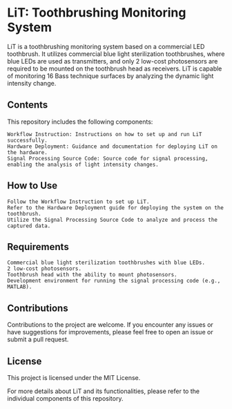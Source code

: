 # LiT: Toothbrushing Monitoring System
LiT is a toothbrushing monitoring system based on a commercial LED toothbrush. It utilizes commercial blue light sterilization toothbrushes, where blue LEDs are used as transmitters, and only 2 low-cost photosensors are required to be mounted on the toothbrush head as receivers. LiT is capable of monitoring 16 Bass technique surfaces by analyzing the dynamic light intensity change.
## Contents
This repository includes the following components:

    Workflow Instruction: Instructions on how to set up and run LiT successfully.
    Hardware Deployment: Guidance and documentation for deploying LiT on the hardware.
    Signal Processing Source Code: Source code for signal processing, enabling the analysis of light intensity changes.

## How to Use

    Follow the Workflow Instruction to set up LiT.
    Refer to the Hardware Deployment guide for deploying the system on the toothbrush.
    Utilize the Signal Processing Source Code to analyze and process the captured data.

## Requirements

    Commercial blue light sterilization toothbrushes with blue LEDs.
    2 low-cost photosensors.
    Toothbrush head with the ability to mount photosensors.
    Development environment for running the signal processing code (e.g., MATLAB).

## Contributions

Contributions to the project are welcome. If you encounter any issues or have suggestions for improvements, please feel free to open an issue or submit a pull request.
## License

This project is licensed under the MIT License.

For more details about LiT and its functionalities, please refer to the individual components of this repository.
